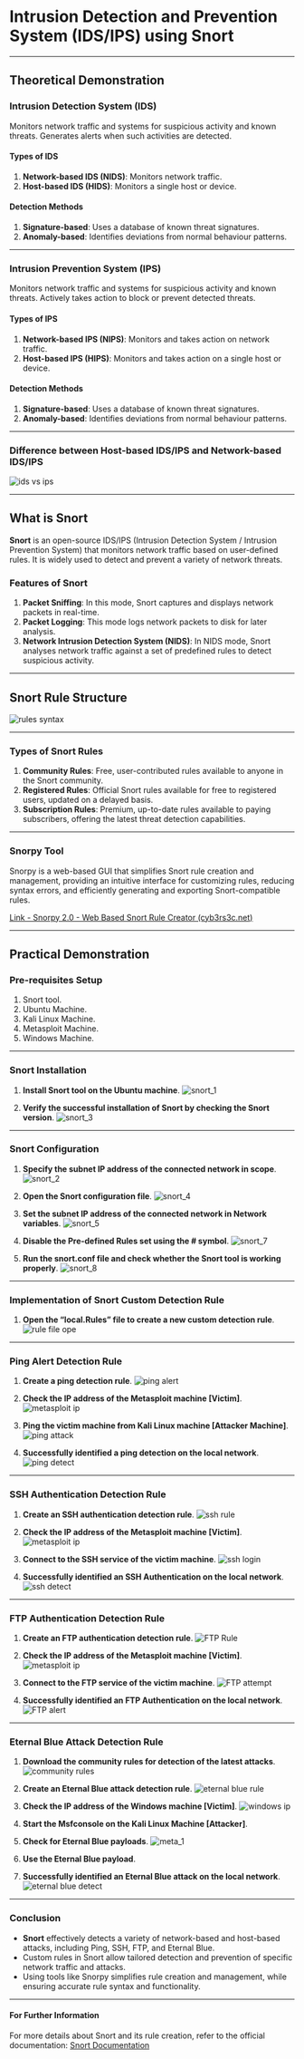 
# Intrusion Detection and Prevention System (IDS/IPS) using Snort

---

## Theoretical Demonstration

### Intrusion Detection System (IDS)
Monitors network traffic and systems for suspicious activity and known threats. Generates alerts when such activities are detected.

#### Types of IDS
1. **Network-based IDS (NIDS)**: Monitors network traffic.
2. **Host-based IDS (HIDS)**: Monitors a single host or device.

#### Detection Methods
1. **Signature-based**: Uses a database of known threat signatures.
2. **Anomaly-based**: Identifies deviations from normal behaviour patterns.

---

### Intrusion Prevention System (IPS)
Monitors network traffic and systems for suspicious activity and known threats. Actively takes action to block or prevent detected threats.

#### Types of IPS
1. **Network-based IPS (NIPS)**: Monitors and takes action on network traffic.
2. **Host-based IPS (HIPS)**: Monitors and takes action on a single host or device.

#### Detection Methods
1. **Signature-based**: Uses a database of known threat signatures.
2. **Anomaly-based**: Identifies deviations from normal behaviour patterns.

---

### Difference between Host-based IDS/IPS and Network-based IDS/IPS

![ids vs ips](https://github.com/user-attachments/assets/251798f5-1481-4e97-94ca-b711dc320a76)

---

## What is Snort

**Snort** is an open-source IDS/IPS (Intrusion Detection System / Intrusion Prevention System) that monitors network traffic based on user-defined rules. It is widely used to detect and prevent a variety of network threats.

### Features of Snort
1. **Packet Sniffing**: In this mode, Snort captures and displays network packets in real-time.
2. **Packet Logging**: This mode logs network packets to disk for later analysis.
3. **Network Intrusion Detection System (NIDS)**: In NIDS mode, Snort analyses network traffic against a set of predefined rules to detect suspicious activity.

---

## Snort Rule Structure

![rules syntax](https://github.com/user-attachments/assets/b6ed54b4-4191-4539-82bf-49048f2d3358)

---

### Types of Snort Rules
1. **Community Rules**: Free, user-contributed rules available to anyone in the Snort community.
2. **Registered Rules**: Official Snort rules available for free to registered users, updated on a delayed basis.
3. **Subscription Rules**: Premium, up-to-date rules available to paying subscribers, offering the latest threat detection capabilities.

---

### Snorpy Tool
Snorpy is a web-based GUI that simplifies Snort rule creation and management, providing an intuitive interface for customizing rules, reducing syntax errors, and efficiently generating and exporting Snort-compatible rules.

[Link - Snorpy 2.0 - Web Based Snort Rule Creator (cyb3rs3c.net)](https://cyb3rs3c.net)

---

## Practical Demonstration

### Pre-requisites Setup
1. Snort tool.
2. Ubuntu Machine.
3. Kali Linux Machine.
4. Metasploit Machine.
5. Windows Machine.

---

### Snort Installation

1. **Install Snort tool on the Ubuntu machine**.
![snort_1](https://github.com/user-attachments/assets/f0499080-d71a-490c-a40b-e136a355fc87)

2. **Verify the successful installation of Snort by checking the Snort version**.
![snort_3](https://github.com/user-attachments/assets/f4b7811f-2490-449f-9bd8-74d952b6b112)

---

### Snort Configuration

1. **Specify the subnet IP address of the connected network in scope**.
![snort_2](https://github.com/user-attachments/assets/5a994336-27fc-48fd-84f0-6161a3cce08d)

2. **Open the Snort configuration file**.
![snort_4](https://github.com/user-attachments/assets/055083f7-ae0f-4e47-b54e-be8a24c10882)

3. **Set the subnet IP address of the connected network in Network variables**.
![snort_5](https://github.com/user-attachments/assets/2e54fdca-88e7-4b04-80dc-136915a28f9a)

4. **Disable the Pre-defined Rules set using the # symbol**.
![snort_7](https://github.com/user-attachments/assets/1d6391ac-8728-4e7a-8994-eaf5335fe064)

5. **Run the snort.conf file and check whether the Snort tool is working properly**.
![snort_8](https://github.com/user-attachments/assets/9eb55c1f-7c40-4b48-97b7-7951fc9a08d5)

---

### Implementation of Snort Custom Detection Rule

1. **Open the “local.Rules” file to create a new custom detection rule**.
![rule file ope](https://github.com/user-attachments/assets/911810f0-bd3e-4168-8b19-8dd423a9a1f9)

---

### Ping Alert Detection Rule

1. **Create a ping detection rule**.
![ping alert](https://github.com/user-attachments/assets/c9202488-d15c-40d8-a963-18c808642923)

2. **Check the IP address of the Metasploit machine [Victim]**.
![metasploit ip](https://github.com/user-attachments/assets/e48bf011-4d81-4bce-8634-9d0d7420a463)

3. **Ping the victim machine from Kali Linux machine [Attacker Machine]**.
![ping attack](https://github.com/user-attachments/assets/e6f7a209-1898-407e-b61e-8e404ecc15bd)

4. **Successfully identified a ping detection on the local network**.
![ping detect](https://github.com/user-attachments/assets/acb95bb6-6a50-42df-9ff3-439c424832fe)

---

### SSH Authentication Detection Rule

1. **Create an SSH authentication detection rule**.
![ssh rule](https://github.com/user-attachments/assets/ccbb155c-4879-44b6-895c-6dd7365ad7d6)

2. **Check the IP address of the Metasploit machine [Victim]**.
![metasploit ip](https://github.com/user-attachments/assets/81876619-110f-4854-97f2-66525a08f15b)

3. **Connect to the SSH service of the victim machine**.
![ssh login](https://github.com/user-attachments/assets/818b01d8-786b-4be9-b884-5e13f61a0f9d)

4. **Successfully identified an SSH Authentication on the local network**.
![ssh detect](https://github.com/user-attachments/assets/b0e63829-43a5-4f3c-9181-20d4b977d955)

---

### FTP Authentication Detection Rule

1. **Create an FTP authentication detection rule**.
![FTP Rule](https://github.com/user-attachments/assets/03030d3f-b08b-4d39-b4e5-275f86236392)

2. **Check the IP address of the Metasploit machine [Victim]**.
![metasploit ip](https://github.com/user-attachments/assets/1e1b6e8b-b05d-47d1-849d-2539087b672a)

3. **Connect to the FTP service of the victim machine**.
![FTP attempt](https://github.com/user-attachments/assets/33a94fab-81ad-44d9-a65c-69c906125391)

4. **Successfully identified an FTP Authentication on the local network**.
![FTP alert](https://github.com/user-attachments/assets/b9175f76-6a4f-4c55-9fa8-32e0e7bf07fd)

---

### Eternal Blue Attack Detection Rule

1. **Download the community rules for detection of the latest attacks**.
![community rules](https://github.com/user-attachments/assets/8bb8eafb-63d6-4970-85da-c0482a591d6c)

2. **Create an Eternal Blue attack detection rule**.
![eternal blue rule](https://github.com/user-attachments/assets/f34f224f-e889-4f08-a9b5-cbc22ecde3c6)

3. **Check the IP address of the Windows machine [Victim]**.
![windows ip](https://github.com/user-attachments/assets/21592e1c-9fcd-4396-a45a-e3ec2a448a3f)

4. **Start the Msfconsole on the Kali Linux Machine [Attacker]**.
5. **Check for Eternal Blue payloads**.
![meta_1](https://github.com/user-attachments/assets/7c361a4f-0c28-4204-a5b9-65f5caaa6d52)

7. **Use the Eternal Blue payload**.
8. **Successfully identified an Eternal Blue attack on the local network**.
![eternal blue detect](https://github.com/user-attachments/assets/3a249180-8b72-4268-94bb-e5da46898111)

---

### Conclusion

- **Snort** effectively detects a variety of network-based and host-based attacks, including Ping, SSH, FTP, and Eternal Blue.
- Custom rules in Snort allow tailored detection and prevention of specific network traffic and attacks.
- Using tools like Snorpy simplifies rule creation and management, while ensuring accurate rule syntax and functionality.

---

#### For Further Information

For more details about Snort and its rule creation, refer to the official documentation: [Snort Documentation](https://www.snort.org/)

